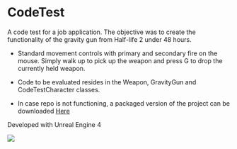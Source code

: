# CodeTest
A code test for a job application. The objective was to create the functionality of the gravity gun from Half-life 2 under 48 hours. 

* Standard movement controls with primary and secondary fire on the mouse. Simply walk up to pick up the weapon and press G to drop the currently held weapon.

* Code to be evaluated resides in the Weapon, GravityGun and CodeTestCharacter classes.

* In case repo is not functioning, a packaged version of the project can be downloaded [Here](https://drive.google.com/open?id=1criXWlko-77IOWW_5WidK3jw5DUZbzy5)

Developed with Unreal Engine 4

[![](https://thumbs.gfycat.com/UnnaturalSelfishDove-size_restricted.gif)](https://gfycat.com/unnaturalselfishdove)
